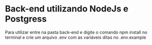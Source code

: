 # Back-end utilizando NodeJs e Postgress

Para utilizar entre na pasta back-end e digite o comando npm install no terminal e crie um arquivo .env com as variáveis ditas no .env.example